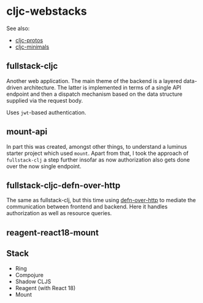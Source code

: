 # cljc-webstacks

See also:

- [cljc-protos](https://github.com/eighttrigrams/cljc-protos)
- [cljc-minimals](https://github.com/eighttrigrams/cljc-minimals)

## fullstack-cljc

Another web application. The main theme of the backend is a layered data-driven architecture. The latter is implemented in terms of a single API endpoint and then a dispatch mechanism based on the data structure supplied via the request body. 

Uses `jwt`-based authentication.

## mount-api

In part this was created, amongst other things, to understand a luminus starter project which used `mount`. 
Apart from that, I took the approach of `fullstack-clj` a step further insofar as
now authorization also gets done over the now single endpoint.

## fullstack-cljc-defn-over-http

The same as fullstack-clj, but this time using [defn-over-http](https://github.com/eighttrigrams/defn-over-http)
to mediate the communication between frontend and backend. Here it handles authorization as well as resource queries.

## reagent-react18-mount

## Stack

- Ring
- Compojure
- Shadow CLJS
- Reagent (with React 18)
- Mount
